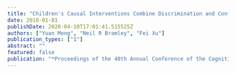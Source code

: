 ```yaml
---
title: "Children's Causal Interventions Combine Discrimination and Confirmation"
date: 2018-01-01
publishDate: 2020-04-10T17:01:41.515525Z
authors: ["Yuan Meng", "Neil R Bramley", "Fei Xu"]
publication_types: ["1"]
abstract: ""
featured: false
publication: "*Proceedings of the 40th Annual Conference of the Cognitive Science Society*"
---
```


